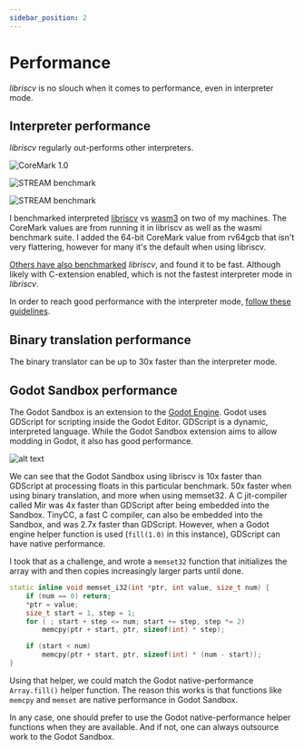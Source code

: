 ```yaml
---
sidebar_position: 2
---
```


# Performance

_libriscv_ is no slouch when it comes to performance, even in interpreter mode.

## Interpreter performance

_libriscv_ regularly out-performs other interpreters.

![CoreMark 1.0](/img/performance/coremark.png)

![STREAM benchmark](/img/performance/stream1.png)

![STREAM benchmark](/img/performance/stream2.png)

I benchmarked interpreted [libriscv](https://github.com/libriscv/libriscv) vs [wasm3](https://github.com/wasm3/wasm3) on two of my machines. The CoreMark values are from running it in libriscv as well as the wasmi benchmark suite. I added the 64-bit CoreMark value from rv64gcb that isn't very flattering, however for many it's the default when using libriscv.

[Others have also benchmarked](https://github.com/sysprog21/rv32emu/issues/288) _libriscv_, and found it to be fast. Although likely with C-extension enabled, which is not the fastest interpreter mode in _libriscv_.

In order to reach good performance with the interpreter mode, [follow these guidelines](https://github.com/libriscv/libriscv?tab=readme-ov-file#interpreter-performance-settings).


## Binary translation performance

The binary translator can be up to 30x faster than the interpreter mode.


## Godot Sandbox performance

The Godot Sandbox is an extension to the [Godot Engine](https://godotengine.org/). Godot uses GDScript for scripting inside the Godot Editor. GDScript is a dynamic, interpreted language. While the Godot Sandbox extension aims to allow modding in Godot, it also has good performance.

![alt text](/img/performance/100k-floats.png)

We can see that the Godot Sandbox using libriscv is 10x faster than GDScript at processing floats in this particular benchmark. 50x faster when using binary translation, and more when using memset32. A C jit-compiler called Mir was 4x faster than GDScript after being embedded into the Sandbox. TinyCC, a fast C compiler, can also be embedded into the Sandbox, and was 2.7x faster than GDScript. However, when a Godot engine helper function is used (`fill(1.0)` in this instance), GDScript can have native performance.

I took that as a challenge, and wrote a `memset32` function that initializes the array with and then copies increasingly larger parts until done.
```cpp
static inline void memset_i32(int *ptr, int value, size_t num) {
	if (num == 0) return;
	*ptr = value;
	size_t start = 1, step = 1;
	for ( ; start + step <= num; start += step, step *= 2)
		memcpy(ptr + start, ptr, sizeof(int) * step);

	if (start < num)
		memcpy(ptr + start, ptr, sizeof(int) * (num - start));
}
```
Using that helper, we could match the Godot native-performance `Array.fill()` helper function. The reason this works is that functions like `memcpy` and `memset` are native performance in Godot Sandbox.

In any case, one should prefer to use the Godot native-performance helper functions when they are available. And if not, one can always outsource work to the Godot Sandbox.
